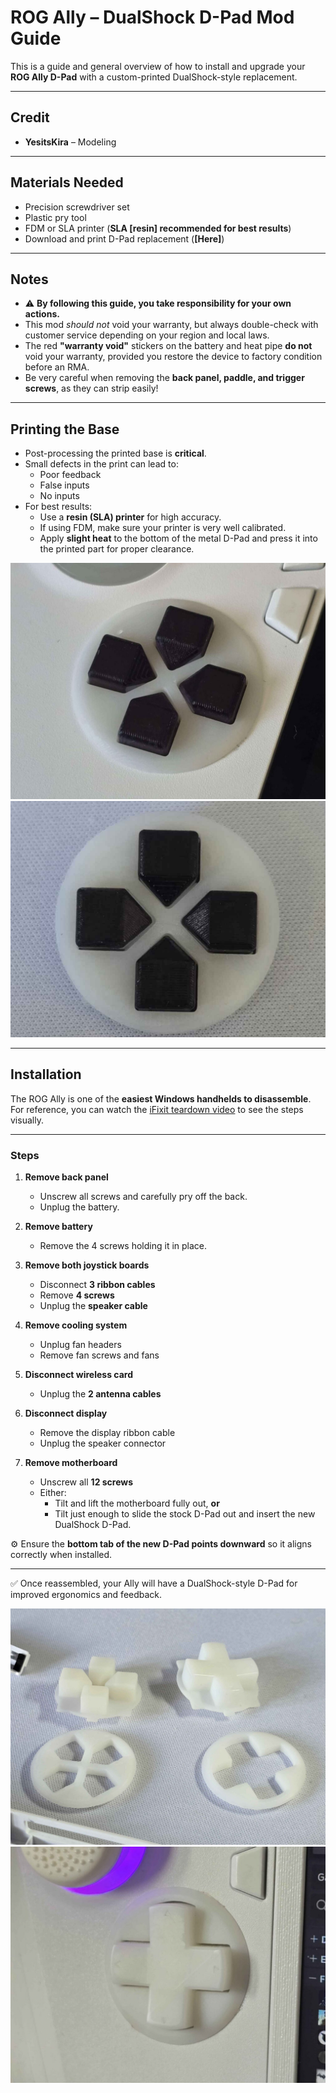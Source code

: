 # ROG Ally – DualShock D-Pad Mod Guide

This is a guide and general overview of how to install and upgrade your **ROG Ally D-Pad** with a custom-printed DualShock-style replacement.

---

## Credit
- **YesitsKira** – Modeling  

---

## Materials Needed
- Precision screwdriver set  
- Plastic pry tool  
- FDM or SLA printer (**SLA [resin] recommended for best results**)  
- Download and print D-Pad replacement (**[Here]**)  

---

## Notes
- ⚠️ **By following this guide, you take responsibility for your own actions.**  
- This mod *should not* void your warranty, but always double-check with customer service depending on your region and local laws.  
- The red **"warranty void"** stickers on the battery and heat pipe **do not** void your warranty, provided you restore the device to factory condition before an RMA.  
- Be very careful when removing the **back panel, paddle, and trigger screws**, as they can strip easily!  

---

## Printing the Base
- Post-processing the printed base is **critical**.  
- Small defects in the print can lead to:
  - Poor feedback  
  - False inputs  
  - No inputs  
- For best results:
  - Use a **resin (SLA) printer** for high accuracy.  
  - If using FDM, make sure your printer is very well calibrated.  
  - Apply **slight heat** to the bottom of the metal D-Pad and press it into the printed part for proper clearance.  

![DualShock D-Pad print example 1](./images/DualShock4-1.jpg)  
![DualShock D-Pad print example 2](./images/DualShock4-2.jpg)  

---

## Installation

The ROG Ally is one of the **easiest Windows handhelds to disassemble**.  
For reference, you can watch the [iFixit teardown video](#) to see the steps visually.

---

### Steps

1. **Remove back panel**  
   - Unscrew all screws and carefully pry off the back.  
   - Unplug the battery.  

2. **Remove battery**  
   - Remove the 4 screws holding it in place.  

3. **Remove both joystick boards**  
   - Disconnect **3 ribbon cables**  
   - Remove **4 screws**  
   - Unplug the **speaker cable**  

4. **Remove cooling system**  
   - Unplug fan headers  
   - Remove fan screws and fans  

5. **Disconnect wireless card**  
   - Unplug the **2 antenna cables**  

6. **Disconnect display**  
   - Remove the display ribbon cable  
   - Unplug the speaker connector  

7. **Remove motherboard**  
   - Unscrew all **12 screws**  
   - Either:
     - Tilt and lift the motherboard fully out, **or**  
     - Tilt just enough to slide the stock D-Pad out and insert the new DualShock D-Pad.  

⚙️ Ensure the **bottom tab of the new D-Pad points downward** so it aligns correctly when installed.

---

✅ Once reassembled, your Ally will have a DualShock-style D-Pad for improved ergonomics and feedback.

![DualShock D-Pad installed example 1](./images/DualShock4-3.jpg)  
![DualShock D-Pad installed example 2](./images/DualShock4-4.jpg)  
